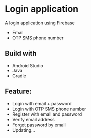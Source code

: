 # Login application
A login application using Firebase
* Email
* OTP SMS phone number
## Build with
* Android Studio
* Java
* Gradle

## Feature:
* Login with email + password
* Login with OTP SMS phone number
* Register with email and password
* Verify email address
* Forget password by email
* Updating...
